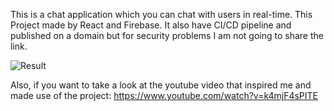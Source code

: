This is a chat application which you can chat with users in real-time. This Project made by React and Firebase. It also have CI/CD pipeline and published on a domain but for security problems I am not going to share the link.

![Result](https://user-images.githubusercontent.com/92596687/216790725-6b7d6b7b-6daf-463c-9828-171589f151d2.gif)

Also, if you want to take a look at the youtube video that inspired me and made use of the project: https://www.youtube.com/watch?v=k4mjF4sPITE
